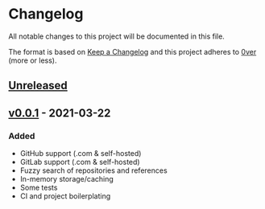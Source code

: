 # Changelog

All notable changes to this project will be documented in this file.

The format is based on [Keep a Changelog](http://keepachangelog.com/en/1.0.0/)
and this project adheres to [0ver](https://0ver.org) (more or less).

## [Unreleased]

## [v0.0.1] - 2021-03-22

### Added

- GitHub support (.com & self-hosted)
- GitLab support (.com & self-hosted)
- Fuzzy search of repositories and references
- In-memory storage/caching
- Some tests
- CI and project boilerplating

[Unreleased]: https://github.com/mvisonneau/slack-git-compare/compare/v0.0.1...HEAD
[v0.0.1]: https://github.com/mvisonneau/slack-git-compare/tree/v0.0.1
